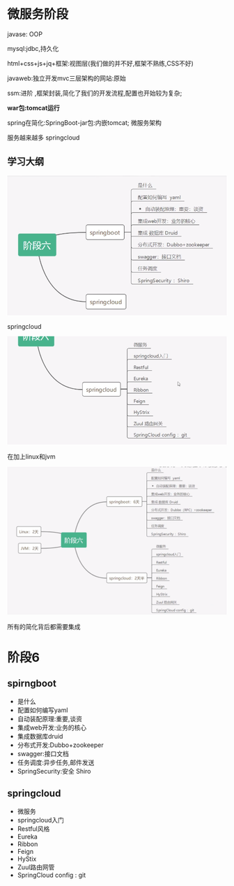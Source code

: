# 微服务阶段

javase: OOP

mysql:jdbc,持久化

html+css+js+jq+框架:视图层(我们做的并不好,框架不熟练,CSS不好)

javaweb:独立开发mvc三层架构的网站:原始

ssm:进阶 ,框架封装,简化了我们的开发流程,配置也开始较为复杂;

**war包:tomcat运行**

spring在简化:SpringBoot-jar包:内嵌tomcat; 微服务架构

服务越来越多​ springcloud

## 学习大纲

![1596678439486](01-SpringBoot-%E5%A6%82%E4%BD%95%E5%AD%A6.assets/1596678439486.png)

springcloud

![1596678611045](01-SpringBoot-%E5%A6%82%E4%BD%95%E5%AD%A6.assets/1596678611045.png)

在加上linux和jvm

![1596678726444](01-SpringBoot-%E5%A6%82%E4%BD%95%E5%AD%A6.assets/1596678726444.png)

所有的简化背后都需要集成

# 阶段6

## spirngboot

- 是什么
- 配置如何编写yaml
- 自动装配原理:重要,谈资
- 集成web开发:业务的核心
- 集成数据库druid
- 分布式开发:Dubbo+zookeeper
- swagger:接口文档
- 任务调度:异步任务,邮件发送
- SpringSecurity:安全 Shiro

## springcloud

- 微服务
- springcloud入门
- Restful风格 
- Eureka
- Ribbon
- Feign
- HyStix
- Zuul路由网管
- SpringCloud config : git
